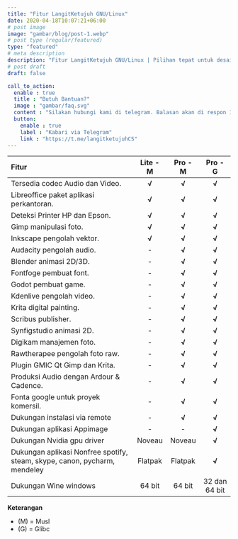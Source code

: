 ```yaml
---
title: "Fitur LangitKetujuh GNU/Linux"
date: 2020-04-18T10:07:21+06:00
# post image
image: "gambar/blog/post-1.webp"
# post type (regular/featured)
type: "featured"
# meta description
description: "Fitur LangitKetujuh GNU/Linux | Pilihan tepat untuk desainer dan pengguna desktop"
# post draft
draft: false

call_to_action:
  enable : true
  title : "Butuh Bantuan?"
  image : "gambar/faq.svg"
  content : "Silakan hubungi kami di telegram. Balasan akan di respon 1x24 jam."
  button:
    enable : true
    label : "Kabari via Telegram"
    link : "https://t.me/langitketujuhCS"
---
```


Fitur | **Lite - M** | **Pro - M** | **Pro - G**
:--- | :---: | :---: | :---:
Tersedia codec Audio dan Video. | **√** | **√** | **√**
Libreoffice paket aplikasi perkantoran. | **√** | **√** | **√**
Deteksi Printer HP dan Epson. | **√** | **√** | **√**
Gimp manipulasi foto. | **√** | **√** | **√**
Inkscape pengolah vektor. | **√** | **√** | **√**
Audacity pengolah audio. | - | **√** | **√**
Blender animasi 2D/3D. | - | **√** | **√**
Fontfoge pembuat font. | - | **√** | **√**
Godot pembuat game. | - | **√** | **√**
Kdenlive pengolah video. | - | **√** | **√**
Krita digital painting. | - | **√** | **√**
Scribus publisher. | - | **√** | **√**
Synfigstudio animasi 2D. | - | **√** | **√**
Digikam manajemen foto. | - | **√** | **√**
Rawtherapee pengolah foto raw. | - | **√** | **√**
Plugin GMIC Qt Gimp dan Krita. | - | **√** | **√**
Produksi Audio dengan Ardour & Cadence. | - | **√** | **√**
Fonta google untuk proyek komersil. | - | **√** | **√**
Dukungan instalasi via remote | - | **√** | **√**
Dukungan aplikasi Appimage | - | - | **√**
Dukungan Nvidia gpu driver | Noveau | Noveau | **√**
Dukungan aplikasi Nonfree spotify, steam, skype, canon, pycharm, mendeley | Flatpak | Flatpak | **√**
Dukungan Wine windows | 64 bit | 64 bit | 32 dan 64 bit

**Keterangan**

- (M) = Musl
- (G) = Glibc

